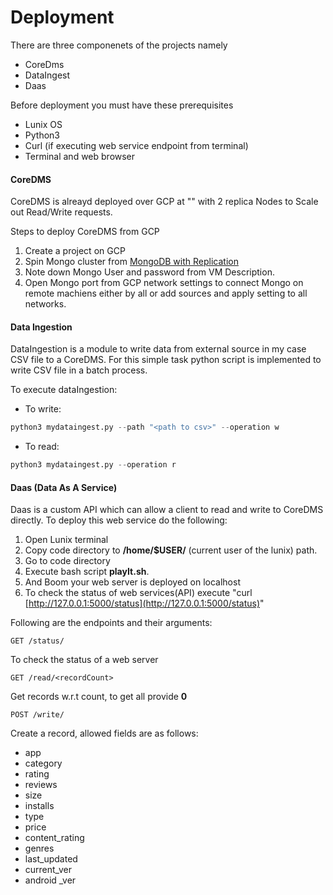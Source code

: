 # Deployment

There are three componenets of the projects namely

* CoreDms
* DataIngest
* Daas

Before deployment you must have these prerequisites

* Lunix OS
* Python3
* Curl (if executing web service endpoint from terminal)
*  Terminal and web browser


#### CoreDMS

CoreDMS is alreayd deployed over GCP at "" with 2 replica Nodes to Scale out Read/Write requests.

Steps to deploy CoreDMS from GCP

1. Create a project on GCP
2. Spin Mongo cluster from [MongoDB with Replication](https://console.cloud.google.com/marketplace/details/bitnami-launchpad/mongodb-multivm?project=bigdataplatform1 "MongoDB with Replication")
3. Note down Mongo User and password from VM Description.
4. Open Mongo port from GCP network settings to connect Mongo on remote machiens either by all or add sources and apply setting to all networks.


#### Data Ingestion

DataIngestion is a module to write data from external source in my case CSV file to a CoreDMS. For this simple task python script is implemented to write CSV file in a batch process.

To execute dataIngestion:

* To write:
```python
python3 mydataingest.py --path "<path to csv>" --operation w
```

* To read:
```python
python3 mydataingest.py --operation r
```


#### Daas (Data As A Service)

Daas is a custom API which can allow a client to read and write to CoreDMS directly. To deploy this web service do the following:

1) Open Lunix terminal
2) Copy code directory to **/home/$USER/** (current user of the lunix) path.
3) Go to code directory
4) Execute bash script **playIt.sh**.
5) And Boom your web server is deployed on localhost
6) To check the status of web services(API) execute "curl [http://127.0.0.1:5000/status](http://127.0.0.1:5000/status)"

Following are the endpoints and their arguments:

```
GET /status/
```
To check the status of a web server

```
GET /read/<recordCount>
```
Get records w.r.t count, to get all provide **0**

```
POST /write/
```
Create a record, allowed fields are as follows:

* app
* category
* rating
* reviews
* size 
* installs
* type
* price
* content_rating
* genres
* last_updated
* current_ver
* android _ver


